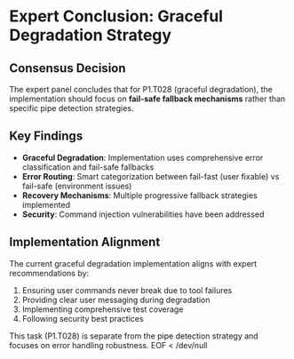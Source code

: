 # Expert Conclusion: Graceful Degradation Strategy

## Consensus Decision

The expert panel concludes that for P1.T028 (graceful degradation), the implementation should focus on **fail-safe fallback mechanisms** rather than specific pipe detection strategies.

## Key Findings

- **Graceful Degradation**: Implementation uses comprehensive error classification and fail-safe fallbacks
- **Error Routing**: Smart categorization between fail-fast (user fixable) vs fail-safe (environment issues)
- **Recovery Mechanisms**: Multiple progressive fallback strategies implemented
- **Security**: Command injection vulnerabilities have been addressed

## Implementation Alignment

The current graceful degradation implementation aligns with expert recommendations by:
1. Ensuring user commands never break due to tool failures
2. Providing clear user messaging during degradation
3. Implementing comprehensive test coverage
4. Following security best practices

This task (P1.T028) is separate from the pipe detection strategy and focuses on error handling robustness.
EOF < /dev/null
